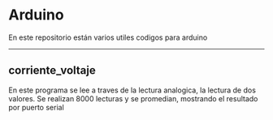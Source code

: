 # Arduino
En este repositorio están varios utiles codigos para arduino

------
## corriente_voltaje
En este programa se lee a traves de la lectura analogica, la lectura de dos valores.
Se realizan 8000 lecturas y se promedian, mostrando el resultado por puerto serial
